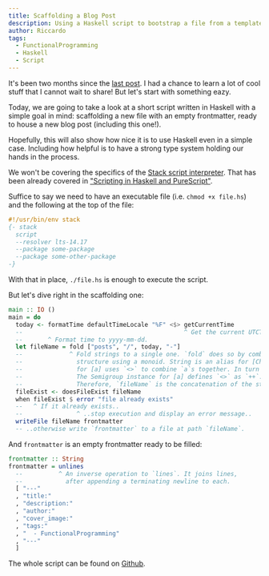 ```yaml
---
title: Scaffolding a Blog Post
description: Using a Haskell script to bootstrap a file from a template
author: Riccardo
tags:
  - FunctionalProgramming
  - Haskell
  - Script
---
```


It's been two months since the [last post](https://odone.io/posts/2019-10-07-playing-with-fmt.html).
I had a chance to learn a lot of cool stuff that I cannot wait to share! But let's start with something eazy.

Today, we are going to take a look at a short script written in Haskell with a simple goal in mind: scaffolding
a new file with an empty frontmatter, ready to house a new blog post (including this one!).

Hopefully, this will also show how nice it is to use Haskell even in a simple case.
Including how helpful is to have a strong type system holding our hands in the process.

We won't be covering the specifics of the
[Stack script interpreter](https://docs.haskellstack.org/en/stable/GUIDE/#script-interpreter). That has been
already covered in
["Scripting in Haskell and PureScript"](https://odone.io/posts/2019-07-08-scripting-in-haskell-and-purescript.html).

Suffice to say we need to have an executable file (i.e. `chmod +x file.hs`) and the following at the top of
the file:

```hs
#!/usr/bin/env stack
{- stack
  script
  --resolver lts-14.17
  --package some-package
  --package some-other-package
-}
```

With that in place, `./file.hs` is enough to execute the script.

But let's dive right in the scaffolding one:

```hs
main :: IO ()
main = do
  today <- formatTime defaultTimeLocale "%F" <$> getCurrentTime
  --                                             ^ Get the current UTCTime from the system clock.
  --       ^ Format time to yyyy-mm-dd.
  let fileName = fold ["posts", "/", today, "-"]
  --             ^ Fold strings to a single one. `fold` does so by combining the elements of a
  --               structure using a monoid. String is an alias for [Char], the Monoid instance
  --               for [a] uses `<>` to combine `a`s together. In turn `<>` comes from Semigroup.
  --               The Semigroup instance for [a] defines `<>` as `++`.
  --               Therefore, `fileName` is the concatenation of the strings in the list.
  fileExist <- doesFileExist fileName
  when fileExist $ error "file already exists"
  --   ^ If it already exists..
  --               ^ ..stop execution and display an error message..
  writeFile fileName frontmatter
  -- ..otherwise write `frontmatter` to a file at path `fileName`.
```

And `frontmatter` is an empty frontmatter ready to be filled:

```hs
frontmatter :: String
frontmatter = unlines
  --          ^ An inverse operation to `lines`. It joins lines,
  --            after appending a terminating newline to each.
  [ "---"
  , "title:"
  , "description:"
  , "author:"
  , "cover_image:"
  , "tags:"
  , "  - FunctionalProgramming"
  , "---"
  ]
```

The whole script can be found on [Github](https://github.com/3v0k4/contact-page/blob/c1ff8925fdee946240fc97348946d18ef2ab7899/blog/scaffold.hs).
